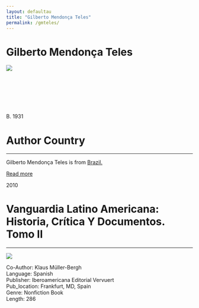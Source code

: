 ```yaml
---
layout: defaultau
title: "Gilberto Mendonça Teles"
permalink: /gmteles/
---
```

<!-- partial:index.partial.html -->
<div class="content">
     <h1>Gilberto Mendonça Teles</h1>
    <div class="quote">
        <div><img src="https://encrypted-tbn1.gstatic.com/images?q=tbn:ANd9GcTKVRG3I95_I0UZ6Q5zj-CH37ofA1tGv51akr9F8e-r0-_gGR2d" class="logo"></div>
    </div>
    <div class="timeline">
        <div style="padding-bottom:100px;"></div>
        <div class="block">
             <div class="date right"><p class="right">B. 1931</p></div>
            <div class="dot"></div>
            <div class="left first">
            <div class="author_country">
                <h1>Author Country</h1><hr>
          <div class="aclocation">  <p>Gilberto Mendonça Teles is from <a href="{{ site.baseurl }}/35">Brazil.</a></p></div>
              <div class="acreadmore">  <a href="https://en.wikipedia.org/wiki/Gilberto_Mendon%C3%A7a_Teles" target="_blank">Read more</a></div>
            </div>
            </div>
        <div class="block">
            <div class="date left"><p class="left">2010</p></div>
            <div class="dot"></div>
            <div class="right">
                <h1>Vanguardia Latino Americana: Historia, Crítica Y Documentos. Tomo II</h1><hr>
                <p><img src="https://books.google.dm/books/content?id=NQ68xQEACAAJ&printsec=frontcover&img=1&zoom=1&imgtk=AFLRE72i60WoOYzu-ty7RoCo-ByhwBmSPUmnh0AkmFwI9wQJN68uNt_msY42C4FJ0sw_oxnJ6CtY8EoE5jlwOTcYagYO87XTdHPkoJI3JnJDPHIHPKVHXE-eIVKykcfkkTjAAjJioHXS"></p>
                <p>
	    Co-Author: Klaus Müller-Bergh<br/>               
	    Language: Spanish<br/>
                Publisher: Iberoamericana Editorial Vervuert<br/>
                Pub_location: Frankfurt, MD, Spain<br/>
                Genre: Nonfiction Book<br/>
                Length: 286<br/>                   </p>
            </div>
        </div>
  <!-- partial -->
<script src='https://cdnjs.cloudflare.com/ajax/libs/jquery/3.1.1/jquery.min.js'></script><script  src="{{ site.baseurl }}/assets/js/authorscript.js"></script>